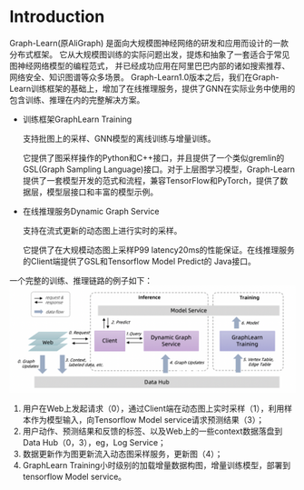 # Introduction

Graph-Learn(原AliGraph) 是面向大规模图神经网络的研发和应用而设计的一款分布式框架。
它从大规模图训练的实际问题出发，提炼和抽象了一套适合于常见图神经网络模型的编程范式， 并已经成功应用在阿里巴巴内部的诸如搜索推荐、网络安全、知识图谱等众多场景。
Graph-Learn1.0版本之后，我们在Graph-Learn训练框架的基础上，增加了在线推理服务，提供了GNN在实际业务中使用的包含训练、推理在内的完整解决方案。

- 训练框架GraphLearn Training

  支持批图上的采样、GNN模型的离线训练与增量训练。

  它提供了图采样操作的Python和C++接口，并且提供了一个类似gremlin的GSL(Graph Sampling Language)接口。对于上层图学习模型，Graph-Learn提供了一套模型开发的范式和流程，兼容TensorFlow和PyTorch，提供了数据层，模型层接口和丰富的模型示例。

- 在线推理服务Dynamic Graph Service

  支持在流式更新的动态图上进行实时的采样。

  它提供了在大规模动态图上采样P99 latency20ms的性能保证。在线推理服务的Client端提供了GSL和Tensorflow Model Predict的 Java接口。


一个完整的训练、推理链路的例子如下：
![overview](../images/overview.png)
1. 用户在Web上发起请求（0），通过Client端在动态图上实时采样（1），利用样本作为模型输入，向Tensorflow Model service请求预测结果（3）；
2. 用户动作、预测结果和反馈的标签、以及Web上的一些context数据落盘到Data Hub（0，3），eg，Log Service；
3. 数据更新作为图更新流入动态图采样服务，更新图（4）；
4. GraphLearn Training小时级别的加载增量数据构图，增量训练模型，部署到tensorflow Model service。

